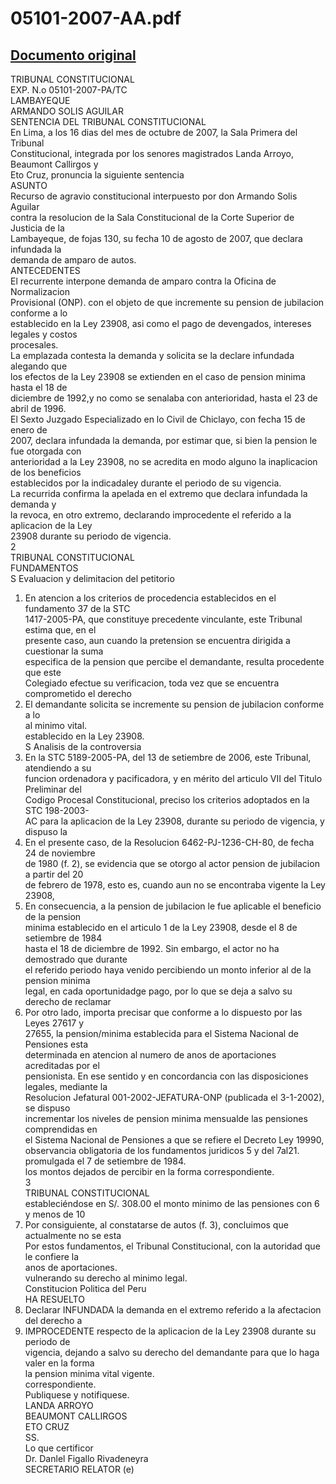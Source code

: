 
05101-2007-AA.pdf
=================
  
[Documento original](https://tc.gob.pe/jurisprudencia/2008/05101-2007-AA.pdf)  
---  
TRIBUNAL CONSTITUCIONAL  
EXP. N.o 05101-2007-PA/TC  
LAMBAYEQUE  
ARMANDO SOLIS AGUILAR  
SENTENCIA DEL TRIBUNAL CONSTITUCIONAL  
En Lima, a los 16 dias del mes de octubre de 2007, la Sala Primera del Tribunal  
Constitucional, integrada por los senores magistrados Landa Arroyo, Beaumont Callirgos y  
Eto Cruz, pronuncia la siguiente sentencia  
ASUNTO  
Recurso de agravio constitucional interpuesto por don Armando Solis Aguilar  
contra la resolucion de la Sala Constitucional de la Corte Superior de Justicia de la  
Lambayeque, de fojas 130, su fecha 10 de agosto de 2007, que declara infundada la  
demanda de amparo de autos.  
ANTECEDENTES  
El recurrente interpone demanda de amparo contra la Oficina de Normalizacion  
Provisional (ONP). con el objeto de que incremente su pension de jubilacion conforme a lo  
establecido en la Ley 23908, asi como el pago de devengados, intereses legales y costos  
procesales.  
La emplazada contesta la demanda y solicita se la declare infundada alegando que  
los efectos de la Ley 23908 se extienden en el caso de pension minima hasta el 18 de  
diciembre de 1992,y no como se senalaba con anterioridad, hasta el 23 de abril de 1996.  
El Sexto Juzgado Especializado en lo Civil de Chiclayo, con fecha 15 de enero de  
2007, declara infundada la demanda, por estimar que, si bien la pension le fue otorgada con  
anterioridad a la Ley 23908, no se acredita en modo alguno la inaplicacion de los beneficios  
establecidos por la indicadaley durante el periodo de su vigencia.  
La recurrida confirma la apelada en el extremo que declara infundada la demanda y  
la revoca, en otro extremo, declarando improcedente el referido a la aplicacion de la Ley  
23908 durante su periodo de vigencia.  
2  
TRIBUNAL CONSTITUCIONAL  
FUNDAMENTOS  
S Evaluacion y delimitacion del petitorio  
1. En atencion a los criterios de procedencia establecidos en el fundamento 37 de la STC  
1417-2005-PA, que constituye precedente vinculante, este Tribunal estima que, en el  
presente caso, aun cuando la pretension se encuentra dirigida a cuestionar la suma  
especifica de la pension que percibe el demandante, resulta procedente que este  
Colegiado efectue su verificacion, toda vez que se encuentra comprometido el derecho  
2. El demandante solicita se incremente su pension de jubilacion conforme a lo  
al minimo vital.  
establecido en la Ley 23908.  
S Analisis de la controversia  
3. En la STC 5189-2005-PA, del 13 de setiembre de 2006, este Tribunal, atendiendo a su  
funcion ordenadora y pacificadora, y en mérito del articulo VII del Titulo Preliminar del  
Codigo Procesal Constitucional, preciso los criterios adoptados en la STC 198-2003-  
AC para la aplicacion de la Ley 23908, durante su periodo de vigencia, y dispuso la  
4. En el presente caso, de la Resolucion 6462-PJ-1236-CH-80, de fecha 24 de noviembre  
de 1980 (f. 2), se evidencia que se otorgo al actor pension de jubilacion a partir del 20  
de febrero de 1978, esto es, cuando aun no se encontraba vigente la Ley 23908,  
5. En consecuencia, a la pension de jubilacion le fue aplicable el beneficio de la pension  
minima establecido en el articulo 1 de la Ley 23908, desde el 8 de setiembre de 1984  
hasta el 18 de diciembre de 1992. Sin embargo, el actor no ha demostrado que durante  
el referido periodo haya venido percibiendo un monto inferior al de la pension minima  
legal, en cada oportunidadge pago, por lo que se deja a salvo su derecho de reclamar  
6. Por otro lado, importa precisar que conforme a lo dispuesto por las Leyes 27617 y  
27655, la pension/minima establecida para el Sistema Nacional de Pensiones esta  
determinada en atencion al numero de anos de aportaciones acreditadas por el  
pensionista. En ese sentido y en concordancia con las disposiciones legales, mediante la  
Resolucion Jefatural 001-2002-JEFATURA-ONP (publicada el 3-1-2002), se dispuso  
incrementar los niveles de pension minima mensualde las pensiones comprendidas en  
el Sistema Nacional de Pensiones a que se refiere el Decreto Ley 19990,  
observancia obligatoria de los fundamentos juridicos 5 y del 7al21.  
promulgada el 7 de setiembre de 1984.  
los montos dejados de percibir en la forma correspondiente.  
3  
TRIBUNAL CONSTITUCIONAL  
estableciéndose en S/. 308.00 el monto minimo de las pensiones con 6 y menos de 10  
7. Por consiguiente, al constatarse de autos (f. 3), concluimos que actualmente no se esta  
Por estos fundamentos, el Tribunal Constitucional, con la autoridad que le confiere la  
anos de aportaciones.  
vulnerando su derecho al minimo legal.  
Constitucion Politica del Peru  
HA RESUELTO  
1. Declarar INFUNDADA la demanda en el extremo referido a la afectacion del derecho a  
2. IMPROCEDENTE respecto de la aplicacion de la Ley 23908 durante su periodo de  
vigencia, dejando a salvo su derecho del demandante para que lo haga valer en la forma  
la pension minima vital vigente.  
correspondiente.  
Publiquese y notifiquese.  
LANDA ARROYO  
BEAUMONT CALLIRGOS  
ETO CRUZ  
SS.  
Lo que certificor  
Dr. Danlel Figallo Rivadeneyra  
SECRETARIO RELATOR (e)